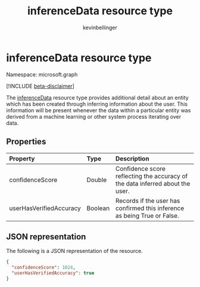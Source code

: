 ﻿---
title: "inferenceData resource type"
description: "inferenceData resource type"
localization_priority: Normal
author: "kevinbellinger"
ms.prod: "profile"
doc_type: "resourcePageType"
---

# inferenceData resource type

Namespace: microsoft.graph

[!INCLUDE [beta-disclaimer](../../includes/beta-disclaimer.md)]

The [inferenceData](inferencedata.md) resource type provides additional detail about an entity which has been created through inferring information about the user. This information will be present whenever the data within a particular entity was derived from a machine learning or other system process iterating over data.

## Properties

| Property                | Type    | Description                                                                   |
| :---------------------- | :------ | :---------------------------------------------------------------------------- |
| confidenceScore         | Double  | Confidence score reflecting the accuracy of the data inferred about the user. |
| userHasVerifiedAccuracy | Boolean | Records if the user has confirmed this inference as being True or False.      |

## JSON representation

The following is a JSON representation of the resource.

<!-- {
  "blockType": "resource",
  "optionalProperties": [

  ],
  "@odata.type": "microsoft.graph.inferenceData",
  "baseType": null
}-->

```json
{
  "confidenceScore": 1024,
  "userHasVerifiedAccuracy": true
}
```

<!-- uuid: 16cd6b66-4b1a-43a1-adaf-3a886856ed98
2019-02-04 14:57:30 UTC -->

<!-- {
  "type": "#page.annotation",
  "description": "inferenceData resource",
  "keywords": "",
  "section": "documentation",
  "tocPath": ""
}-->
